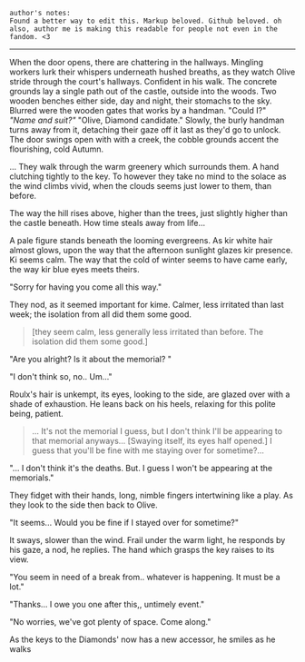 	author's notes: 
	Found a better way to edit this. Markup beloved. Github beloved. oh also, author me is making this readable for people not even in the fandom. <3 
***

When the door opens, there are chattering in the hallways. Mingling workers lurk their whispers underneath hushed breaths, as they watch Olive stride through the court's hallways. Confident in his walk. The concrete grounds lay a single path out of the castle, outside into the woods. Two wooden benches either side, day and night, their stomachs to the sky. Blurred were the wooden gates that works by a handman. 
"Could I?" 
_"Name and suit?"_ 
"Olive, Diamond candidate." 
Slowly, the burly handman turns away from it, detaching their gaze off it last as they'd go to unlock. The door swings open with with a creek, the cobble grounds accent the flourishing, cold Autumn.

... They walk through the warm greenery which surrounds them. A hand clutching tightly to the key. To however they take no mind to the solace as the wind climbs vivid, when the clouds seems just lower to them, than before.

The way the hill rises above, higher than the trees, just slightly higher than the castle beneath.   How time steals away from life...

A pale figure stands beneath the looming evergreens. As kir white hair almost glows, upon the way that the afternoon sunlight glazes kir presence. Ki seems calm. The way that the cold of winter seems to have came early, the way kir blue eyes meets theirs.

"Sorry for having you come all this way."

They nod, as it seemed important for kime. Calmer, less irritated than last week; the isolation from all did them some good.
> [they seem calm, less generally less irritated than before. The isolation did them some good.]

"Are you alright? Is it about the memorial? "

"I don't think so, no.. Um..."

Roulx's hair is unkempt, its eyes, looking to the side, are glazed over with a shade of exhaustion. He leans back on his heels, relaxing for this polite being, patient. 

> ... It's not the memorial I guess, but I don't think I'll be appearing to that memorial anyways... [Swaying itself, its eyes half opened.] I guess that you'll be fine with me staying over for sometime?...

"... I don't think it's the deaths. But. I guess I won't be appearing at the memorials."

They fidget with their hands, long, nimble fingers intertwining like a play. As they look to the side then back to Olive. 

"It seems... Would you be fine if I stayed over for sometime?" 

It sways, slower than the wind. Frail under the warm light, he responds by his gaze, a nod, he replies. The hand which grasps the key raises to its view.

"You seem in need of a break from.. whatever is happening. It must be a lot."

"Thanks... I owe you one after this,, untimely event." 

"No worries, we've got plenty of space. Come along." 

As the keys to the Diamonds' now has a new accessor, he smiles as he walks 
